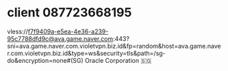 # client 087723668195
vless://f7f9409a-e5ea-4e36-a239-95c7788dfd9c@ava.game.naver.com:443?sni=ava.game.naver.com.violetvpn.biz.id&fp=random&host=ava.game.naver.com.violetvpn.biz.id&type=ws&security=tls&path=/sg-do&encryption=none#(SG) Oracle Corporation 🇸🇬
